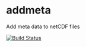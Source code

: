 # addmeta
Add meta data to netCDF files

[![Build Status](https://travis-ci.org/coecms/addmeta.svg?branch=master)](https://travis-ci.org/addmeta/mdssdiff)

